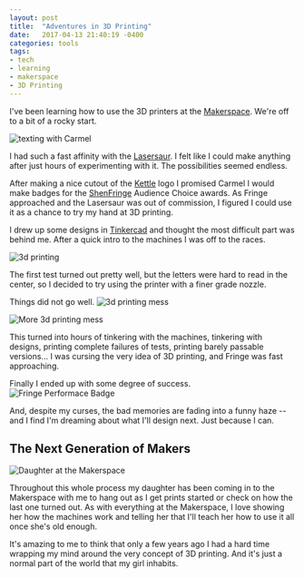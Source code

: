 ```yaml
---
layout: post
title:  "Adventures in 3D Printing"
date:   2017-04-13 21:40:19 -0400
categories: tools
tags:
- tech
- learning
- makerspace
- 3D Printing
---
```

I've been learning how to use the 3D printers at the [Makerspace](http://www.stauntonmakerspace.com/). We're off to a bit of a rocky start.

![texting with Carmel](https://c1.staticflickr.com/4/3938/33865580572_f60c23bb27_z.jpg)

I had such a fast affinity with the [Lasersaur](http://www.lasersaur.com/). I felt like I could make anything after just hours of experimenting with it. The possibilities seemed endless.

After making a nice cutout of the [Kettle](http://www.the-kettle.co/) logo I promised Carmel I would make badges for the [ShenFringe](http://www.shenfringe.com/) Audience Choice awards. As Fringe approached and the Lasersaur was out of commission, I figured I could use it as a chance to try my hand at 3D printing.

I drew up some designs in [Tinkercad](https://www.tinkercad.com/) and thought the most difficult part was behind me. After a quick intro to the machines I was off to the races.

![3d printing](https://c1.staticflickr.com/3/2939/33179450094_f06d4a626c_z.jpg)

The first test turned out pretty well, but the letters were hard to read in the center, so I decided to try using the printer with a finer grade nozzle.

Things did not go well.
![3d printing mess](https://c1.staticflickr.com/3/2935/33892995771_9bd4ecf5b7_z.jpg)

![More 3d printing mess](https://c1.staticflickr.com/3/2835/33637219990_f030a84b0d_z.jpg)

This turned into hours of tinkering with the machines, tinkering with designs, printing complete failures of tests, printing barely passable versions... I was cursing the very idea of 3D printing, and Fringe was fast approaching.

Finally I ended up with some degree of success.
![Fringe Performace Badge](https://c1.staticflickr.com/3/2950/33179444484_e247e53927_z.jpg)

And, despite my curses, the bad memories are fading into a funny haze -- and I find I'm dreaming about what I'll design next. Just because I can.

## The Next Generation of Makers
![Daughter at the Makerspace](https://c1.staticflickr.com/3/2923/33865434942_c90cd8332a_z.jpg)

Throughout this whole process my daughter has been coming in to the Makerspace with me to hang out as I get prints started or check on how the last one turned out. As with everything at the Makerspace, I love showing her how the machines work and telling her that I'll teach her how to use it all once she's old enough.

It's amazing to me to think that only a few years ago I had a hard time wrapping my mind around the very concept of 3D printing. And it's just a normal part of the world that my girl inhabits.

